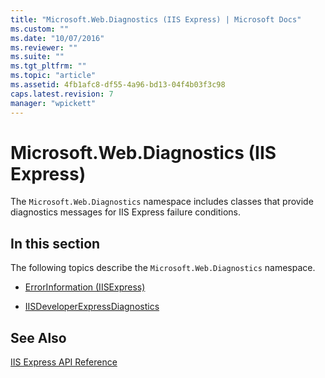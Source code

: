 ```yaml
---
title: "Microsoft.Web.Diagnostics (IIS Express) | Microsoft Docs"
ms.custom: ""
ms.date: "10/07/2016"
ms.reviewer: ""
ms.suite: ""
ms.tgt_pltfrm: ""
ms.topic: "article"
ms.assetid: 4fb1afc8-df55-4a96-bd13-04f4b03f3c98
caps.latest.revision: 7
manager: "wpickett"
---
```

# Microsoft.Web.Diagnostics (IIS Express)
The `Microsoft.Web.Diagnostics` namespace includes classes that provide diagnostics messages for IIS Express failure conditions.  
  
## In this section  
 The following topics describe the `Microsoft.Web.Diagnostics` namespace.  
  
-   [ErrorInformation (IISExpress)](../../\extensions/express-api-reference/errorinformation-iisexpress.md)  
  
-   [IISDeveloperExpressDiagnostics](../../\extensions/express-api-reference/iisdeveloperexpressdiagnostics.md)  
  
## See Also  
 [IIS Express API Reference](../../\extensions/express-api-reference/iis-extensions/express-api-reference.md)